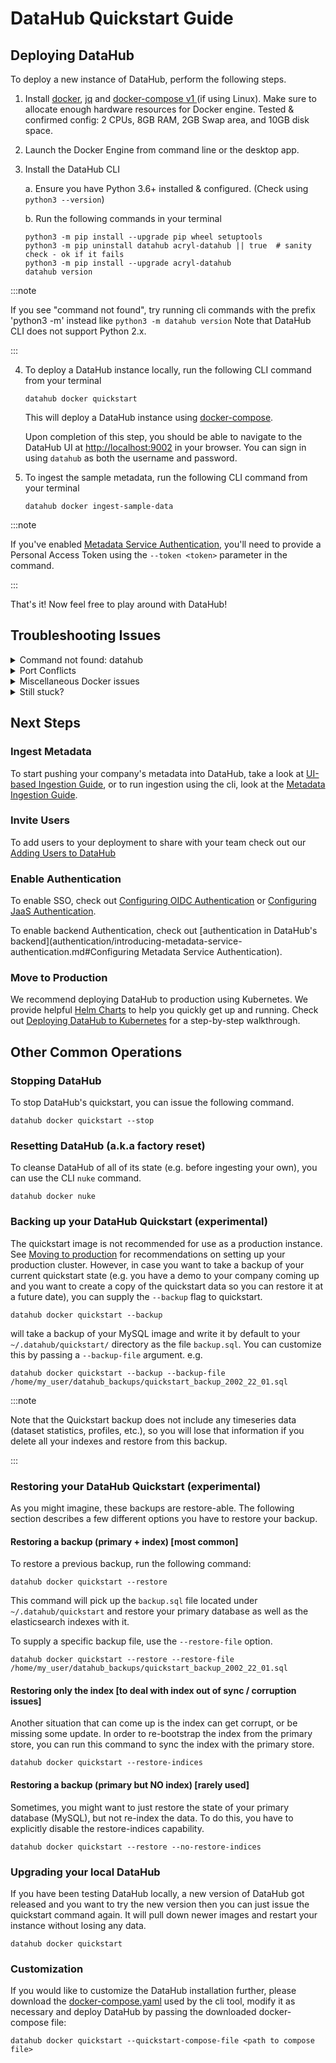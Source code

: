 # DataHub Quickstart Guide

## Deploying DataHub

To deploy a new instance of DataHub, perform the following steps.

1. Install [docker](https://docs.docker.com/install/), [jq](https://stedolan.github.io/jq/download/) and [docker-compose v1 ](https://github.com/docker/compose/blob/master/INSTALL.md) (if
   using Linux). Make sure to allocate enough hardware resources for Docker engine. Tested & confirmed config: 2 CPUs,
   8GB RAM, 2GB Swap area, and 10GB disk space.

2. Launch the Docker Engine from command line or the desktop app.

3. Install the DataHub CLI

   a. Ensure you have Python 3.6+ installed & configured. (Check using `python3 --version`)

   b. Run the following commands in your terminal

   ```
   python3 -m pip install --upgrade pip wheel setuptools
   python3 -m pip uninstall datahub acryl-datahub || true  # sanity check - ok if it fails
   python3 -m pip install --upgrade acryl-datahub
   datahub version
   ```

:::note

   If you see "command not found", try running cli commands with the prefix 'python3 -m' instead like `python3 -m datahub version`
   Note that DataHub CLI does not support Python 2.x.

:::

4. To deploy a DataHub instance locally, run the following CLI command from your terminal

   ```
   datahub docker quickstart
   ```

   This will deploy a DataHub instance using [docker-compose](https://docs.docker.com/compose/).

   Upon completion of this step, you should be able to navigate to the DataHub UI
   at [http://localhost:9002](http://localhost:9002) in your browser. You can sign in using `datahub` as both the
   username and password.


5. To ingest the sample metadata, run the following CLI command from your terminal

   ```
   datahub docker ingest-sample-data
   ```

:::note

If you've enabled [Metadata Service Authentication](authentication/introducing-metadata-service-authentication.md), you'll need to provide a Personal Access Token
using the `--token <token>` parameter in the command.

:::

That's it! Now feel free to play around with DataHub!

## Troubleshooting Issues

<details><summary>
Command not found: datahub
</summary>

If running the datahub cli produces "command not found" errors inside your terminal, your system may be defaulting to an
older version of Python. Try prefixing your `datahub` commands with `python3 -m`:

```
python3 -m datahub docker quickstart
```

Another possibility is that your system PATH does not include pip's `$HOME/.local/bin` directory.  On linux, you can add this to your `~/.bashrc`:

```
if [ -d "$HOME/.local/bin" ] ; then
    PATH="$HOME/.local/bin:$PATH"
fi
```
</details>

<details>
<summary>
Port Conflicts
</summary>

By default the quickstart deploy will require the following ports to be free on your local machine:
  - 3306 for MySQL
  - 9200 for Elasticsearch
  - 9092 for the Kafka broker
  - 8081 for Schema Registry
  - 2181 for ZooKeeper
  - 9002 for the DataHub Web Application (datahub-frontend)
  - 8080 for the DataHub Metadata Service (datahub-gms)

  In case the default ports conflict with software you are already running on your machine, you can override these ports by passing additional flags to the `datahub docker quickstart` command.
  e.g. To override the MySQL port with 53306 (instead of the default 3306), you can say: `datahub docker quickstart --mysql-port 53306`. Use `datahub docker quickstart --help` to see all the supported options.
  For the metadata service container (datahub-gms), you need to use an environment variable, `DATAHUB_MAPPED_GMS_PORT`. So for instance to use the port 58080, you would say `DATAHUB_MAPPED_GMS_PORT=58080 datahub docker quickstart`

</details>

<details>
<summary>
Miscellaneous Docker issues
</summary>
There can be misc issues with Docker, like conflicting containers and dangling volumes, that can often be resolved by
pruning your Docker state with the following command. Note that this command removes all unused containers, networks,
images (both dangling and unreferenced), and optionally, volumes.

```
docker system prune
```

</details>

<details>
<summary>
Still stuck?
</summary>

Hop over to our [Slack community](https://slack.datahubproject.io) and ask for help in the [#troubleshoot](https://datahubspace.slack.com/archives/C029A3M079U) channel!
</details>

## Next Steps

### Ingest Metadata

To start pushing your company's metadata into DataHub, take a look at [UI-based Ingestion Guide](./ui-ingestion.md), or to run ingestion using the cli, look at the [Metadata Ingestion Guide](../metadata-ingestion/README.md).

### Invite Users

To add users to your deployment to share with your team check out our [Adding Users to DataHub](authentication/guides/add-users.md)

### Enable Authentication 

To enable SSO, check out [Configuring OIDC Authentication](authentication/guides/sso/configure-oidc-react.md) or [Configuring JaaS Authentication](authentication/guides/jaas.md). 

To enable backend Authentication, check out [authentication in DataHub's backend](authentication/introducing-metadata-service-authentication.md#Configuring Metadata Service Authentication). 

### Move to Production

We recommend deploying DataHub to production using Kubernetes. We provide helpful [Helm Charts](https://artifacthub.io/packages/helm/datahub/datahub) to help you quickly get up and running. Check out [Deploying DataHub to Kubernetes](./deploy/kubernetes.md) for a step-by-step walkthrough. 

## Other Common Operations

### Stopping DataHub

To stop DataHub's quickstart, you can issue the following command.

```
datahub docker quickstart --stop
```

### Resetting DataHub (a.k.a factory reset)

To cleanse DataHub of all of its state (e.g. before ingesting your own), you can use the CLI `nuke` command.

```
datahub docker nuke
```

### Backing up your DataHub Quickstart (experimental)

The quickstart image is not recommended for use as a production instance. See [Moving to production](#move-to-production) for recommendations on setting up your production cluster. However, in case you want to take a backup of your current quickstart state (e.g. you have a demo to your company coming up and you want to create a copy of the quickstart data so you can restore it at a future date), you can supply the `--backup` flag to quickstart. 
```
datahub docker quickstart --backup
```
will take a backup of your MySQL image and write it by default to your `~/.datahub/quickstart/` directory as the file `backup.sql`. You can customize this by passing a `--backup-file` argument. 
e.g. 
```
datahub docker quickstart --backup --backup-file /home/my_user/datahub_backups/quickstart_backup_2002_22_01.sql
```
:::note

Note that the Quickstart backup does not include any timeseries data (dataset statistics, profiles, etc.), so you will lose that information if you delete all your indexes and restore from this backup. 

:::

### Restoring your DataHub Quickstart (experimental)
As you might imagine, these backups are restore-able. The following section describes a few different options you have to restore your backup.

#### Restoring a backup (primary + index) [most common]
To restore a previous backup, run the following command:
```
datahub docker quickstart --restore
```
This command will pick up the `backup.sql` file located under `~/.datahub/quickstart` and restore your primary database as well as the elasticsearch indexes with it.

To supply a specific backup file, use the `--restore-file` option. 
```
datahub docker quickstart --restore --restore-file /home/my_user/datahub_backups/quickstart_backup_2002_22_01.sql
```

#### Restoring only the index [to deal with index out of sync / corruption issues]
Another situation that can come up is the index can get corrupt, or be missing some update. In order to re-bootstrap the index from the primary store, you can run this command to sync the index with the primary store. 
```
datahub docker quickstart --restore-indices
```

#### Restoring a backup (primary but NO index) [rarely used]
Sometimes, you might want to just restore the state of your primary database (MySQL), but not re-index the data. To do this, you have to explicitly disable the restore-indices capability. 

```
datahub docker quickstart --restore --no-restore-indices
```


### Upgrading your local DataHub

If you have been testing DataHub locally, a new version of DataHub got released and you want to try the new version then you can just issue the quickstart command again. It will pull down newer images and restart your instance without losing any data. 

```
datahub docker quickstart
```

### Customization

If you would like to customize the DataHub installation further, please download the [docker-compose.yaml](https://raw.githubusercontent.com/datahub-project/datahub/master/docker/quickstart/docker-compose-without-neo4j-m1.quickstart.yml) used by the cli tool, modify it as necessary and deploy DataHub by passing the downloaded docker-compose file:
```
datahub docker quickstart --quickstart-compose-file <path to compose file>
```


